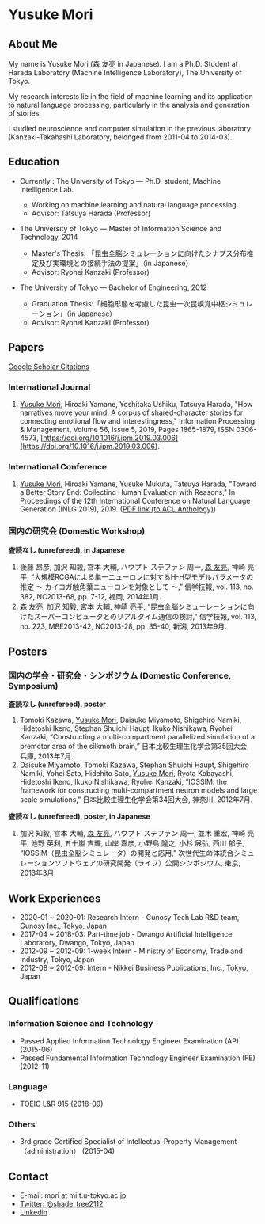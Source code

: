 # Yusuke Mori

## About Me

My name is Yusuke Mori (森 友亮 in Japanese). I am a Ph.D. Student at Harada Laboratory (Machine Intelligence Laboratory), The University of Tokyo.

My research interests lie in the field of machine learning and its application to natural language processing, particularly in the analysis and generation of stories.

I studied neuroscience and computer simulation in the previous laboratory (Kanzaki-Takahashi Laboratory, belonged from 2011-04 to 2014-03).

## Education

- Currently : The University of Tokyo — Ph.D. student, Machine Intelligence Lab.
  - Working on machine learning and natural language processing.
  - Advisor: Tatsuya Harada (Professor)

- The University of Tokyo — Master of Information Science and Technology, 2014
  - Master's Thesis: 「昆虫全脳シミュレーションに向けたシナプス分布推定及び実環境との接続手法の提案」（in Japanese）
  - Advisor: Ryohei Kanzaki (Professor)

- The University of Tokyo — Bachelor of Engineering, 2012
  - Graduation Thesis:「細胞形態を考慮した昆虫一次昆嗅覚中枢シミュレーション」（in Japanese）
  - Advisor: Ryohei Kanzaki (Professor)

## Papers

[Google Scholar Citations](https://scholar.google.com/citations?user=4-0qfHsAAAAJ&hl=en)

### International Journal

1. <u>Yusuke Mori</u>, Hiroaki Yamane, Yoshitaka Ushiku, Tatsuya Harada,
"How narratives move your mind: A corpus of shared-character stories for connecting emotional flow and interestingness,"
Information Processing & Management,
Volume 56, Issue 5,
2019,
Pages 1865-1879,
ISSN 0306-4573,
[https://doi.org/10.1016/j.ipm.2019.03.006](https://doi.org/10.1016/j.ipm.2019.03.006).

### International Conference

1. <u>Yusuke Mori</u>, Hiroaki Yamane, Yusuke Mukuta, Tatsuya Harada, 
"Toward a Better Story End: Collecting Human Evaluation with Reasons," 
In Proceedings of the 12th International Conference on Natural Language Generation (INLG 2019), 2019. ([PDF link (to ACL Anthology)](https://www.aclweb.org/anthology/W19-8646.pdf))

### 国内の研究会 (Domestic Workshop)

<b>査読なし (unrefereed), in Japanese</b>
1. 後藤 昂彦, 加沢 知毅, 宮本 大輔, ハウプト ステファン 周一, <u>森 友亮</u>, 神崎 亮平, “大規模RCGAによる単一ニューロンに対するH-H型モデルパラメータの推定 〜 カイコガ触角葉ニューロンを対象として 〜,” 信学技報, vol. 113, no. 382, NC2013-68, pp. 7-12, 福岡, 2014年1月.
2. <u>森 友亮</u>, 加沢 知毅, 宮本 大輔, 神崎 亮平, “昆虫全脳シミューレーションに向けたスーパーコンピュータとのリアルタイム通信の検討,” 信学技報, vol. 113, no. 223, MBE2013-42, NC2013-28, pp. 35-40, 新潟, 2013年9月.

## Posters

### 国内の学会・研究会・シンポジウム (Domestic Conference, Symposium)

<b>査読なし (unrefereed), poster</b>
1. Tomoki Kazawa, <u>Yusuke Mori</u>, Daisuke Miyamoto, Shigehiro Namiki, Hidetoshi Ikeno, Stephan Shuichi Haupt, Ikuko Nishikawa, Ryohei Kanzaki, “Constructing a multi-compartment parallelized simulation of a premotor area of the silkmoth brain,” 日本比較生理生化学会第35回大会, 兵庫, 2013年7月.
2. Daisuke Miyamoto, Tomoki Kazawa, Stephan Shuichi Haupt, Shigehiro Namiki, Yohei Sato, Hidehito Sato, <u>Yusuke Mori</u>, Ryota Kobayashi, Hidetoshi Ikeno, Ikuko Nishikawa, Ryohei Kanzaki, “IOSSIM: the framework for constructing multi-compartment neuron models and large scale simulations,” 日本比較生理生化学会第34回大会, 神奈川, 2012年7月.

<b>査読なし (unrefereed), poster, in Japanese</b>
1. 加沢 知毅, 宮本 大輔, <u>森 友亮</u>, ハウプト ステファン 周一, 並木 重宏, 神崎 亮平, 池野 英利, 五十嵐 吉輝, 山岸 嘉彦, 小野島 隆之, 小杉 展弘, 西川 郁子, “IOSSIM（昆虫全脳シミュレータ）の開発と応用,” 次世代生命体統合シミュレーションソフトウェアの研究開発（ライフ）公開シンポジウム, 東京, 2013年3月.


## Work Experiences

- 2020-01 ~ 2020-01:  Research Intern - Gunosy Tech Lab R&D team, Gunosy Inc., Tokyo, Japan 
- 2017-04 ~ 2018-03:  Part-time job - Dwango Artificial Intelligence Laboratory, Dwango, Tokyo, Japan
- 2012-09 ~ 2012-09:  1-week Intern - Ministry of Economy, Trade and Industry, Tokyo, Japan
- 2012-08 ~ 2012-09:  Intern - Nikkei Business Publications, Inc., Tokyo, Japan

## Qualifications

### Information Science and Technology

- Passed Applied Information Technology Engineer Examination  (AP)  (2015-06)
- Passed Fundamental Information Technology Engineer Examination (FE) (2012-11)

### Language
- TOEIC L&R 915 (2018-09)

### Others
- 3rd grade Certified Specialist of Intellectual Property Management（administration） (2015-04)


## Contact

- E-mail: mori at mi.t.u-tokyo.ac.jp
- [Twitter: @shade_tree2112](https://twitter.com/shade_tree2112) 
- [Linkedin](https://www.linkedin.com/in/yusuke-mori-373363186)